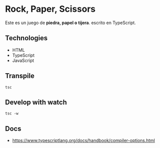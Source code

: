 # Rock, Paper, Scissors

Este es un juego de **piedra, papel o tijera**. escrito en TypeScript.

## Technologies
- HTML
- TypeScript
- JavaScript

## Transpile

```
tsc
```

## Develop with watch
```
tsc -w
```

## Docs
- https://www.typescriptlang.org/docs/handbook/compiler-options.html
